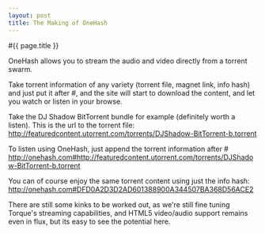 ```yaml
---
layout: post
title: The Making of OneHash
---
```


#{{ page.title }}

OneHash allows you to stream the audio and video directly from a torrent swarm. 

Take torrent information of any variety (torrent file, magnet link, info hash) and just put it after #, and the site will start to download the content, and let you watch or listen in your browse. 

Take the DJ Shadow BitTorrent bundle for example (definitely worth a listen). This is the url to the torrent file:
http://featuredcontent.utorrent.com/torrents/DJShadow-BitTorrent-b.torrent

To listen using OneHash, just append the torrent information after #  
http://onehash.com#http://featuredcontent.utorrent.com/torrents/DJShadow-BitTorrent-b.torrent

You can of course enjoy the same torrent content using just the info hash:  
http://onehash.com#DFD0A2D3D2AD601388900A344507BA368D56ACE2

There are still some kinks to be worked out, as we're still fine tuning Torque's streaming capabilities, and HTML5 video/audio support remains even in flux, but its easy to see the potential here.